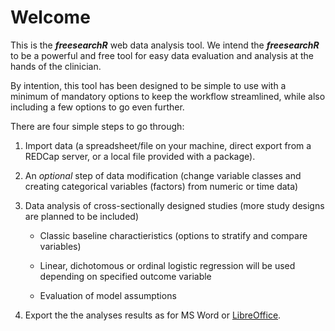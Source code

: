 # Welcome

This is the ***freesearchR*** web data analysis tool. We intend the ***freesearchR*** to be a powerful and free tool for easy data evaluation and analysis at the hands of the clinician.

By intention, this tool has been designed to be simple to use with a minimum of mandatory options to keep the workflow streamlined, while also including a few options to go even further.

There are four simple steps to go through:

1.  Import data (a spreadsheet/file on your machine, direct export from a REDCap server, or a local file provided with a package).

2.  An *optional* step of data modification (change variable classes and creating categorical variables (factors) from numeric or time data)

3.  Data analysis of cross-sectionally designed studies (more study designs are planned to be included)

    -   Classic baseline charactieristics (options to stratify and compare variables)

    -   Linear, dichotomous or ordinal logistic regression will be used depending on specified outcome variable

    -   Evaluation of model assumptions

4.  Export the the analyses results as for MS Word or [LibreOffice](https://www.libreoffice.org/).
